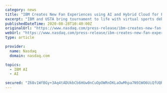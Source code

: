 ```yaml
---
category: news
title: "IBM Creates New Fan Experiences using AI and Hybrid Cloud for First-Ever Spectator-less US Open"
excerpt: "IBM and USTA bring tournament to life with virtual sports debates and hyper-relevant match insights using IBM Watson ... fan experiences leveraging artificial intelligence (AI) underpinned ..."
publishedDateTime: 2020-08-28T10:40:00Z
originalUrl: "https://www.nasdaq.com/press-release/ibm-creates-new-fan-experiences-using-ai-and-hybrid-cloud-for-first-ever-spectator"
webUrl: "https://www.nasdaq.com/press-release/ibm-creates-new-fan-experiences-using-ai-and-hybrid-cloud-for-first-ever-spectator"
type: article

provider:
  name: Nasdaq
  domain: nasdaq.com

topics:
  - IBM AI
  - AI

secured: "Z68v1WfBGy+3Aq4tADUkbCb6HUw0nCuOpOWRnDKLaOwMhpa7N91WO6UiQfUQRjF82UY/g12isT73A5J7z/ovXAZRgBRpH15uDc9XidopeCu1t04AKdWMxfBhQvp9qc5Mse3UHNCpqNQk5m/kTFqCl4DMsQWrMHZ5LrFnFKYYzZbwTWdj2DSavRosN0joyoz9s4oOkLPl6ZNPyMsqSnSgEbVe9stImlND6MKEx/GvBiAvBYzo9uOZBN1wp4/bH05LNvFDjP+VOmwHnp1JbXWb8aH58lFXyNcuAsUzhV85yDjYoTMjqpGu5xSQSS+bmX5KPzyOp+tJHHugsSUG5lbyPK9uNJPdi3H6LpjYwyyjK34=;1rdcbXP7DLC3XAJ3DDO9nA=="
---
```


